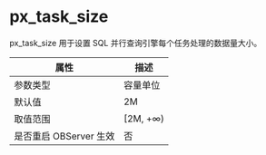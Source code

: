px_task_size 
=================================

px_task_size 用于设置 SQL 并行查询引擎每个任务处理的数据量大小。


|      **属性**      |  **描述**   |
|------------------|-----------|
| 参数类型             | 容量单位      |
| 默认值              | 2M        |
| 取值范围             | \[2M, +∞) |
| 是否重启 OBServer 生效 | 否         |




